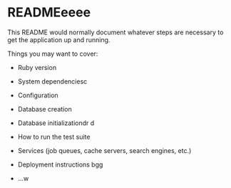 # READMEeeee

This README would normally document whatever steps are necessary to get the
application up and running.

Things you may want to cover:

* Ruby version

* System dependenciesc

* Configuration

* Database creation

* Database initializationdr 
d

* How to run the test suite

* Services (job queues, cache servers, search engines, etc.)

* Deployment instructions
bgg
* ...w
